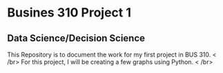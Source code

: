 <h1>Busines 310 Project 1</h1></ br>
<h2>Data Science/Decision Science</h2>
<p>This Repository is to document the work for my first project in BUS 310. < /br>
For this project, I will be creating a few graphs using Python. < /br> </p>
